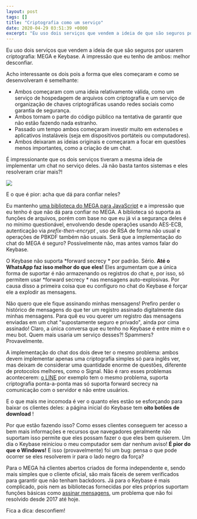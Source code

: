 ```yaml
---
layout: post
tags: []
title: "Criptografia como um serviço"
date: 2020-04-29 03:51:39 +0000
excerpt: "Eu uso dois serviços que vendem a ideia de que são seguros por usarem criptografia: MEGA e Keybase. A impressão que eu tenho de ambos:..."
---
```


Eu uso dois serviços que vendem a ideia de que são seguros por usarem criptografia: MEGA e Keybase. A impressão que eu tenho de ambos: melhor desconfiar.

Acho interessante os dois pois a forma que eles começaram e como se desenvolveram é semelhante:

* Ambos começaram com uma ideia relativamente válida, como um serviço de hospedagem de arquivos com criptografia e um serviço de organização de chaves criptográficas usando redes sociais como garantia de segurança.
* Ambos tornam o parte do código público na tentativa de garantir que não estão fazendo nada estranho.
* Passado um tempo ambos começaram investir muito em extensões e aplicativos instaláveis (seja em dispositivos portáteis ou computadores).
* Ambos deixaram as ideias originais e começaram a focar em questões menos importantes, como a criação de um chat.

É impressionante que os dois serviços tiveram a mesma ideia de implementar um chat no serviço deles. Já não basta tantos sistemas e eles resolveram criar mais?!

![](https://i.imgur.com/RJmwk57.png)

E o que é pior: acha que dá para confiar neles?

Eu mantenho [uma biblioteca do MEGA para JavaScript](https://github.com/qgustavor/mega/) e a impressão que eu tenho é que não dá para confiar no MEGA. A biblioteca só suporta as funções de arquivos, porém com base no que eu já vi a segurança deles é no mínimo questionável, envolvendo desde operações usando AES-ECB, autenticação via *prefix-then-encrypt* , uso de RSA de forma não usual e operações de PBKDF também não usuais. Será que a implementação do chat do MEGA é seguro? Possivelmente não, mas antes vamos falar do Keybase.

O Keybase não suporta *forward secrecy * por padrão. Sério. **Até o WhatsApp faz isso melhor do que eles!** Eles argumentam que a única forma de suportar é não armazenando os registros do chat e, por isso, só permitem usar *forward secrecy * nas mensagens auto-explosivas. Por causa disso a primeira coisa que eu configuro no chat do Keybase é forçar ele a explodir as mensagens.

Não quero que ele fique assinando minhas mensagens! Prefiro perder o histórico de mensagens do que ter um registro assinado digitalmente das minhas mensagens. Para quê eu vou querer um registro das mensagens enviadas em um chat "supostamente seguro e privado", ainda por cima assinado! Claro, a única conversa que eu tenho no Keybase é entre mim e o meu bot. Quem mais usaria um serviço desses?! Spammers? Provavelmente.

A implementação do chat dos dois deve ter o mesmo problema: ambos devem implementar apenas uma criptografia simples só para inglês ver, mas deixam de considerar uma quantidade enorme de questões, diferente de protocolos melhores, como o Signal. Não é raro esses problemas acontecerem: [o LINE](https://linecorp.com/en/security/encryption/2019h1) por exemplo tem o mesmo problema, suporta criptografia ponta-a-ponta mas só suporta forward secrecy na comunicação com o servidor e não entre usuários.

E o que mais me incomoda é ver o quanto eles estão se esforçando para baixar os clientes deles: a página inicial do Keybase tem **oito botões de download** !

Por que estão fazendo isso? Como esses clientes conseguem ter acesso a bem mais informações e recursos que navegadores geralmente não suportam isso permite que eles possam fazer o que eles bem quiserem. Um dia o Keybase reiniciou o meu computador sem dar nenhum aviso! **É pior do que o Windows!** E isso (provavelmente) foi um bug: pensa o que pode ocorrer se eles resolverem ir para o lado negro da força?

Para o MEGA há clientes abertos criados de forma independente e, sendo mais simples que o cliente oficial, são mais fáceis de serem verificados para garantir que não tenham backdoors. Já para o Keybase é mais complicado, pois nem as bibliotecas fornecidas por eles próprios suportam funções básicas como [assinar mensagens](https://github.com/keybase/node-saltpack/issues/5), um problema que não foi resolvido desde 2017 até hoje.

Fica a dica: desconfiem!

